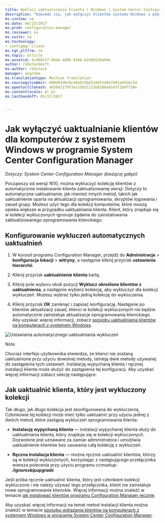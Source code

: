 ```yaml
---
title: Wyklucz uaktualnienia klienta | Windows | System Center Configuration Manager
description: "Dowiedz się, jak wyłączyć klientów systemu Windows z pobieranie uaktualnione w programie System Center Configuration Manager."
ms.custom: na
ms.date: 04/23/2017
ms.prod: configuration-manager
ms.reviewer: na
ms.suite: na
ms.technology:
- configmgr-client
ms.tgt_pltfrm: na
ms.topic: article
ms.assetid: 4cd6031f-8844-4d0b-8166-b24d6528a94e
author: robstackmsft
ms.author: robstack
manager: angrobe
ms.translationtype: Machine Translation
ms.sourcegitcommit: 690d03d9c8c49a815bd318df549d7401a855bc5d
ms.openlocfilehash: de5602179f3ac55b51133b8280a0143f1b0ff30e
ms.contentlocale: pl-pl
ms.lasthandoff: 05/17/2017


---
```

# <a name="how-to-exclude-upgrading-clients-for-windows-computers-in-system-center-configuration-manager"></a>Jak wyłączyć uaktualnianie klientów dla komputerów z systemem Windows w programie System Center Configuration Manager

*Dotyczy: System Center Configuration Manager (bieżącej gałęzi)*

Począwszy od wersji 1610, można wykluczyć kolekcję klientów z automatycznie instalowanie klienta zaktualizowanej wersji. Dotyczy to automatyczne uaktualnianie, jak również innych metod, takich jak uaktualnienie oparta na aktualizacji oprogramowania, skryptów logowania i zasad grupy. Możesz użyć tego dla kolekcji komputerów, które muszą opieka większe w przypadku uaktualniania klienta. Klient, który znajduje się w kolekcji wykluczonych ignoruje żądania do zainstalowania zaktualizowanego oprogramowania klienckiego.

## <a name="configure-exclusion-for-automatic-upgrades"></a>Konfigurowanie wykluczeń automatycznych uaktualnień

1. W konsoli programu Configuration Manager, przejdź do **Administracja** > **konfiguracja lokacji** > **witryny**, a następnie kliknij przycisk **ustawienia hierarchii**.

2. Kliknij przycisk **uaktualnienie klienta** kartę.

3. Kliknij pole wyboru obok pozycji **Wyklucz określone klientów z uaktualnienia**, a następnie wybierz kolekcję, aby wykluczyć dla kolekcji wykluczeń. Możesz wybrać tylko jedną kolekcję do wykluczenia.

4.  Kliknij przycisk **OK** zamknąć i zapisać konfigurację. Następnie po klientów aktualizacji zasad, klienci w kolekcji wykluczonych nie będzie automatycznie zainstaluje aktualizacje oprogramowania klienckiego. Aby uzyskać więcej informacji, zobacz [sposobu uaktualniania klientów na komputerach z systemem Windows](upgrade-clients-for-windows-computers.md).

![Ustawienia automatycznego uaktualniania wykluczeń](media/automatic_upgrade_exclusion.png)



>[!NOTE]
>Chociaż interfejs użytkownika stwierdza, że klienci nie zostaną uaktualnione przy użyciu dowolnej metody, istnieją dwie metody używanej do zastąpienia tych ustawień. Instalację wypychaną klienta i ręcznej instalacji klienta może służyć do zastąpienia tej konfiguracji. Aby uzyskać więcej informacji zobacz sekcję następujące.

## <a name="how-to-upgrade-a-client-that-is-in-an-excluded-collection"></a>Jak uaktualnić klienta, który jest wykluczony kolekcji

Tak długo, jak długo kolekcja jest skonfigurowana do wykluczenia, Członkowie tej kolekcji może mieć tylko uaktualnić przy użyciu jednej z dwóch metod, które zastąpią wykluczeń oprogramowania klienta:
 - **Instalację wypychaną klienta** — instalacji wypychanej klienta służy do uaktualniania klienta, który znajduje się w kolekcji wykluczonych. Dozwolone jest uznawane za zamiar administratora i umożliwia uaktualnienie klientów bez usuwania całą kolekcję z wykluczeń.       

 - **Ręczna instalacja klienta** — można ręcznie uaktualnić klientów, którzy są w kolekcji wykluczonych, korzystając z następującego przełącznika wiersza polecenia przy użyciu programu ccmsetup: ***/ignoreskipupgrade***

  Jeśli próba ręcznie uaktualnić klienta, który jest członkiem kolekcji wykluczone i nie należy używać tego przełącznika, klient nie zainstaluje nowe oprogramowanie klienckie. Więcej informacji można znaleźć w temacie [jak instalować klientów programu Configuration Manager ręcznie](/sccm/core/clients/deploy/deploy-clients-to-windows-computers#BKMK_Manual).

Aby uzyskać więcej informacji na temat metod instalacji klienta można znaleźć w temacie [sposobu wdrażania klientów na komputerach z systemem Windows w programie System Center Configuration Manager](/sccm/core/clients/deploy/deploy-clients-to-windows-computers).

